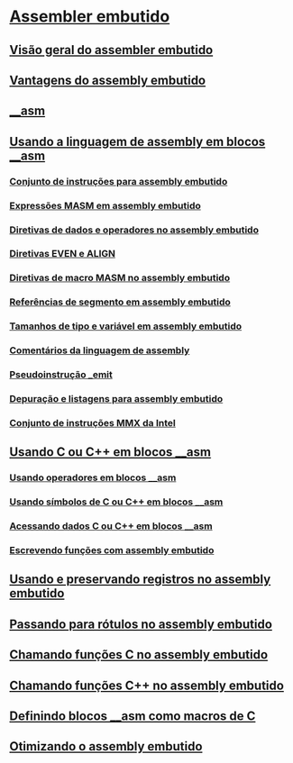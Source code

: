 # [Assembler embutido](inline-assembler.md)
## [Visão geral do assembler embutido](inline-assembler-overview.md)
## [Vantagens do assembly embutido](advantages-of-inline-assembly.md)
## [__asm](asm.md)
## [Usando a linguagem de assembly em blocos __asm](using-assembly-language-in-asm-blocks.md)
### [Conjunto de instruções para assembly embutido](instruction-set-for-inline-assembly.md)
### [Expressões MASM em assembly embutido](masm-expressions-in-inline-assembly.md)
### [Diretivas de dados e operadores no assembly embutido](data-directives-and-operators-in-inline-assembly.md)
### [Diretivas EVEN e ALIGN](even-and-align-directives.md)
### [Diretivas de macro MASM no assembly embutido](masm-macro-directives-in-inline-assembly.md)
### [Referências de segmento em assembly embutido](segment-references-in-inline-assembly.md)
### [Tamanhos de tipo e variável em assembly embutido](type-and-variable-sizes-in-inline-assembly.md)
### [Comentários da linguagem de assembly](assembly-language-comments.md)
### [Pseudoinstrução _emit](emit-pseudoinstruction.md)
### [Depuração e listagens para assembly embutido](debugging-and-listings-for-inline-assembly.md)
### [Conjunto de instruções MMX da Intel](intel-s-mmx-instruction-set.md)
## [Usando C ou C++ em blocos __asm](using-c-or-cpp-in-asm-blocks.md)
### [Usando operadores em blocos __asm](using-operators-in-asm-blocks.md)
### [Usando símbolos de C ou C++ em blocos __asm](using-c-or-cpp-symbols-in-asm-blocks.md)
### [Acessando dados C ou C++ em blocos __asm](accessing-c-or-cpp-data-in-asm-blocks.md)
### [Escrevendo funções com assembly embutido](writing-functions-with-inline-assembly.md)
## [Usando e preservando registros no assembly embutido](using-and-preserving-registers-in-inline-assembly.md)
## [Passando para rótulos no assembly embutido](jumping-to-labels-in-inline-assembly.md)
## [Chamando funções C no assembly embutido](calling-c-functions-in-inline-assembly.md)
## [Chamando funções C++ no assembly embutido](calling-cpp-functions-in-inline-assembly.md)
## [Definindo blocos __asm como macros de C](defining-asm-blocks-as-c-macros.md)
## [Otimizando o assembly embutido](optimizing-inline-assembly.md)
